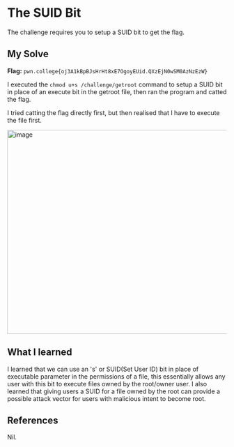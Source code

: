 # The SUID Bit
The challenge requires you to setup a SUID bit to get the flag.

## My Solve
**Flag:**  `pwn.college{oj3A1kBpBJsHrHt8xE7OgoyEUid.QXzEjN0wSM0AzNzEzW}`

I executed the `chmod u+s /challenge/getroot` command to setup a SUID bit in place of an execute bit in the getroot file, then ran the program and catted the flag.

I tried catting the flag directly first, but then realised that I have to execute the file first.

<img width="633" height="468" alt="image" src="https://github.com/user-attachments/assets/05b3252e-3ff3-4425-81a7-4f2196c02697" />


## What I learned
I learned that we can use an 's' or SUID(Set User ID) bit in place of executable parameter in the permissions of a file, this essentially allows any user with this bit to execute files owned by the root/owner user.
I also learned that giving users a SUID for a file owned by the root can provide a possible attack vector for users with malicious intent to become root.

## References
Nil.



